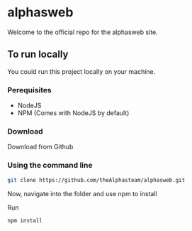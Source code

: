 # alphasweb

Welcome to the official repo for the alphasweb site.

## To run locally

You could run this project locally on your machine.

### Perequisites

- NodeJS
- NPM (Comes with NodeJS by default)

### Download

Download from Github

### Using the command line

```bash
git clone https://github.com/theAlphasteam/alphasweb.git
```

Now, navigate into the folder and use npm to install

Run

```bash
npm install
```
